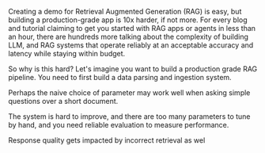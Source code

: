 
Creating a demo for Retrieval Augmented Generation (RAG) is easy, but building a production-grade app is 10x harder, if not more. For every blog and tutorial claiming to get you started with RAG apps or agents in less than an hour, there are hundreds more talking about the complexity of building LLM, and RAG systems that operate reliably at an acceptable accuracy and latency while staying within budget.

So why is this hard? Let's imagine you want to build a production grade RAG pipeline. You need to first build a data parsing and ingestion system. 

Perhaps the naive choice of parameter may work well when asking simple questions over a short document. 

The system is hard to improve, and there are too many parameters to tune by hand, and you need reliable evaluation to measure performance. 



Response quality gets impacted by incorrect retrieval as wel